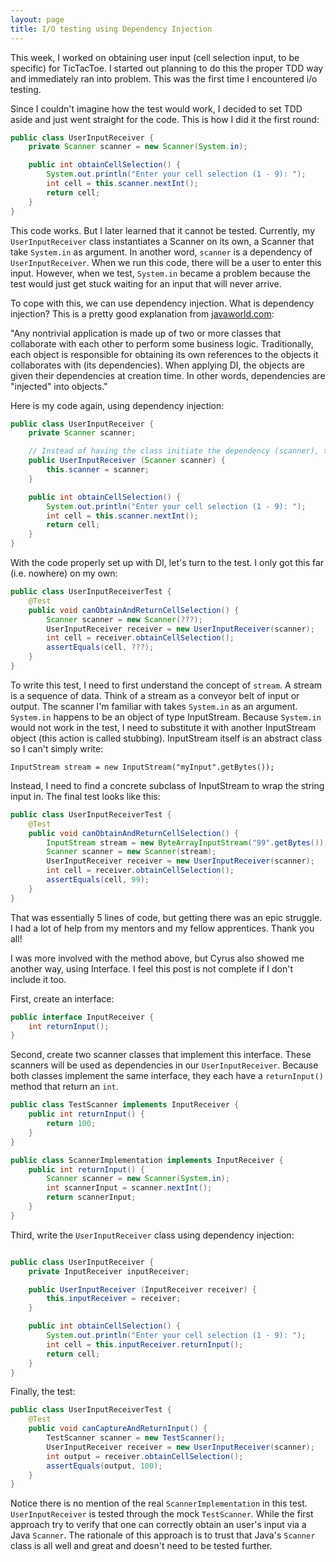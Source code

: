 ```yaml
---
layout: page
title: I/O testing using Dependency Injection
---
```


This week, I worked on obtaining user input (cell selection input, to be specific) for TicTacToe. 
I started out planning to do this the proper TDD way and immediately ran into problem. This was the first time I encountered i/o testing. 

Since I couldn't imagine how the test would work, I decided to set TDD aside and just went straight for the code.
This is how I did it the first round:

```java
public class UserInputReceiver {
    private Scanner scanner = new Scanner(System.in);

    public int obtainCellSelection() {
        System.out.println("Enter your cell selection (1 - 9): ");
        int cell = this.scanner.nextInt();
        return cell;
    }
}
```

This code works. But I later learned that it cannot be tested. 
Currently, my `UserInputReceiver` class instantiates a Scanner on its own, a Scanner that take `System.in` as argument. In another word, `scanner` is a dependency of `UserInputReceiver`. 
When we run this code, there will be a user to enter this input. However, when we test, `System.in` became a problem because the test would just get stuck waiting for an input that will never arrive. 

To cope with this, we can use dependency injection. What is dependency injection?
This is a pretty good explanation from <a href="http://www.javaworld.com/article/2071914/excellent-explanation-of-dependency-injection--inversion-of-control-.html">javaworld.com</a>:

"Any nontrivial application is made up of two or more classes that collaborate with each other to perform some business logic. Traditionally, each object is responsible for obtaining its own references to the objects it collaborates with (its dependencies). When applying DI, the objects are given their dependencies at creation time. In other words, dependencies are "injected" into objects."

Here is my code again, using dependency injection:

```java
public class UserInputReceiver {
    private Scanner scanner;

    // Instead of having the class initiate the dependency (scanner), the dependency is passed in via a constructor. 
    public UserInputReceiver (Scanner scanner) {
        this.scanner = scanner;
    }

    public int obtainCellSelection() {
        System.out.println("Enter your cell selection (1 - 9): ");
        int cell = this.scanner.nextInt();
        return cell;
    }
}
```

With the code properly set up with DI, let's turn to the test.
I only got this far (i.e. nowhere) on my own:

```java
public class UserInputReceiverTest {
    @Test
    public void canObtainAndReturnCellSelection() {
        Scanner scanner = new Scanner(???);
        UserInputReceiver receiver = new UserInputReceiver(scanner);
        int cell = receiver.obtainCellSelection();
        assertEquals(cell, ???);
    }
}
```

To write this test, I need to first understand the concept of `stream`. A stream is a sequence of data. Think of a stream as a conveyor belt of input or output.
The scanner I'm familiar with takes `System.in` as an argument. `System.in` happens to be an object of type InputStream. 
Because `System.in` would not work in the test, I need to substitute it with another InputStream object (this action is called stubbing). 
InputStream itself is an abstract class so I can't simply write:

`InputStream stream = new InputStream("myInput".getBytes());`

Instead, I need to find a concrete subclass of InputStream to wrap the string input in.
The final test looks like this:

```java
public class UserInputReceiverTest {
    @Test
    public void canObtainAndReturnCellSelection() {
        InputStream stream = new ByteArrayInputStream("99".getBytes());
        Scanner scanner = new Scanner(stream);
        UserInputReceiver receiver = new UserInputReceiver(scanner);
        int cell = receiver.obtainCellSelection();
        assertEquals(cell, 99);
    }
}
```

That was essentially 5 lines of code, but getting there was an epic struggle.
I had a lot of help from my mentors and my fellow apprentices. Thank you all!

I was more involved with the method above, but Cyrus also showed me another way, using Interface.
I feel this post is not complete if I don't include it too.


First, create an interface:

```java
public interface InputReceiver {
    int returnInput();
}
```

Second, create two scanner classes that implement this interface. 
These scanners will be used as dependencies in our `UserInputReceiver`. 
Because both classes implement the same interface, they each have a `returnInput()` method that return an `int`.

```java
public class TestScanner implements InputReceiver {
    public int returnInput() {
        return 100;
    }
}
```

```java
public class ScannerImplementation implements InputReceiver {
    public int returnInput() {
        Scanner scanner = new Scanner(System.in);
        int scannerInput = scanner.nextInt();
        return scannerInput;
    }
}
```

Third, write the `UserInputReceiver` class using dependency injection:
```java

public class UserInputReceiver {
    private InputReceiver inputReceiver;

    public UserInputReceiver (InputReceiver receiver) {
        this.inputReceiver = receiver;
    }

    public int obtainCellSelection() {
        System.out.println("Enter your cell selection (1 - 9): ");
        int cell = this.inputReceiver.returnInput();
        return cell;
    }
}
```

Finally, the test:

```java
public class UserInputReceiverTest {
    @Test
    public void canCaptureAndReturnInput() {
        TestScanner scanner = new TestScanner();
        UserInputReceiver receiver = new UserInputReceiver(scanner);
        int output = receiver.obtainCellSelection();
        assertEquals(output, 100);
    }
}
```
Notice there is no mention of the real `ScannerImplementation` in this test. 
`UserInputReceiver` is tested through the mock `TestScanner`.
While the first approach try to verify that one can correctly obtain an user's input via a Java `Scanner`. The rationale of this approach is to trust that Java's `Scanner` class is all well and great and doesn't need to be tested further.
